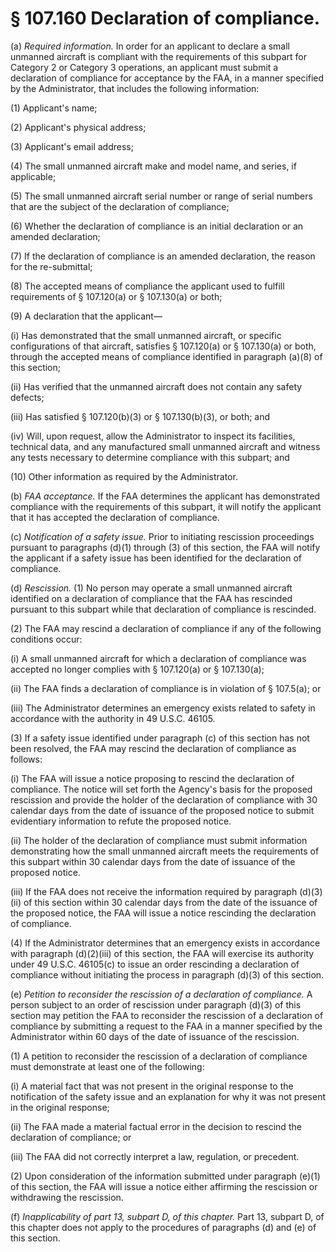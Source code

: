 # § 107.160   Declaration of compliance.

(a) *Required information.* In order for an applicant to declare a small unmanned aircraft is compliant with the requirements of this subpart for Category 2 or Category 3 operations, an applicant must submit a declaration of compliance for acceptance by the FAA, in a manner specified by the Administrator, that includes the following information:


(1) Applicant's name;


(2) Applicant's physical address;


(3) Applicant's email address;


(4) The small unmanned aircraft make and model name, and series, if applicable;


(5) The small unmanned aircraft serial number or range of serial numbers that are the subject of the declaration of compliance;


(6) Whether the declaration of compliance is an initial declaration or an amended declaration;


(7) If the declaration of compliance is an amended declaration, the reason for the re-submittal;


(8) The accepted means of compliance the applicant used to fulfill requirements of § 107.120(a) or § 107.130(a) or both;


(9) A declaration that the applicant—


(i) Has demonstrated that the small unmanned aircraft, or specific configurations of that aircraft, satisfies § 107.120(a) or § 107.130(a) or both, through the accepted means of compliance identified in paragraph (a)(8) of this section;


(ii) Has verified that the unmanned aircraft does not contain any safety defects;


(iii) Has satisfied § 107.120(b)(3) or § 107.130(b)(3), or both; and


(iv) Will, upon request, allow the Administrator to inspect its facilities, technical data, and any manufactured small unmanned aircraft and witness any tests necessary to determine compliance with this subpart; and


(10) Other information as required by the Administrator.


(b) *FAA acceptance.* If the FAA determines the applicant has demonstrated compliance with the requirements of this subpart, it will notify the applicant that it has accepted the declaration of compliance.


(c) *Notification of a safety issue.* Prior to initiating rescission proceedings pursuant to paragraphs (d)(1) through (3) of this section, the FAA will notify the applicant if a safety issue has been identified for the declaration of compliance.


(d) *Rescission.* (1) No person may operate a small unmanned aircraft identified on a declaration of compliance that the FAA has rescinded pursuant to this subpart while that declaration of compliance is rescinded.


(2) The FAA may rescind a declaration of compliance if any of the following conditions occur:


(i) A small unmanned aircraft for which a declaration of compliance was accepted no longer complies with § 107.120(a) or § 107.130(a);


(ii) The FAA finds a declaration of compliance is in violation of § 107.5(a); or


(iii) The Administrator determines an emergency exists related to safety in accordance with the authority in 49 U.S.C. 46105.


(3) If a safety issue identified under paragraph (c) of this section has not been resolved, the FAA may rescind the declaration of compliance as follows:


(i) The FAA will issue a notice proposing to rescind the declaration of compliance. The notice will set forth the Agency's basis for the proposed rescission and provide the holder of the declaration of compliance with 30 calendar days from the date of issuance of the proposed notice to submit evidentiary information to refute the proposed notice.


(ii) The holder of the declaration of compliance must submit information demonstrating how the small unmanned aircraft meets the requirements of this subpart within 30 calendar days from the date of issuance of the proposed notice.


(iii) If the FAA does not receive the information required by paragraph (d)(3)(ii) of this section within 30 calendar days from the date of the issuance of the proposed notice, the FAA will issue a notice rescinding the declaration of compliance.


(4) If the Administrator determines that an emergency exists in accordance with paragraph (d)(2)(iii) of this section, the FAA will exercise its authority under 49 U.S.C. 46105(c) to issue an order rescinding a declaration of compliance without initiating the process in paragraph (d)(3) of this section.


(e) *Petition to reconsider the rescission of a declaration of compliance.* A person subject to an order of rescission under paragraph (d)(3) of this section may petition the FAA to reconsider the rescission of a declaration of compliance by submitting a request to the FAA in a manner specified by the Administrator within 60 days of the date of issuance of the rescission.


(1) A petition to reconsider the rescission of a declaration of compliance must demonstrate at least one of the following:


(i) A material fact that was not present in the original response to the notification of the safety issue and an explanation for why it was not present in the original response;


(ii) The FAA made a material factual error in the decision to rescind the declaration of compliance; or


(iii) The FAA did not correctly interpret a law, regulation, or precedent.


(2) Upon consideration of the information submitted under paragraph (e)(1) of this section, the FAA will issue a notice either affirming the rescission or withdrawing the rescission.


(f) *Inapplicability of part 13, subpart D, of this chapter.* Part 13, subpart D, of this chapter does not apply to the procedures of paragraphs (d) and (e) of this section.




